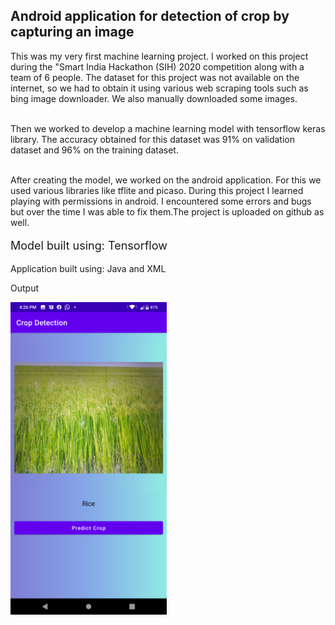 <h2> Android application for detection of crop by capturing an image </h2>

<p style="font-size:14px;">
  This was my very first machine learning project. I worked on this project during the "Smart India Hackathon (SIH) 
  2020 competition along with a team of 6 people. The dataset for this project was not available on the internet, so we had to obtain it using 
  various web scraping tools such as bing image downloader. We also manually downloaded some images. <br><br> 
  
  Then we worked to develop a machine 
  learning model with tensorflow keras library. The accuracy obtained for this dataset was 91% on validation dataset and 96% on the training 
  dataset. <br><br> 
  
  After creating the model, we worked on the android application. For this we used various libraries like tflite and picaso. During 
  this project I learned playing with permissions in android. I encountered some errors and bugs but over the time I was able to fix them.The 
  project is uploaded on github as well.
</p>

<p style="font-size:18px;">
  Model built using: Tensorflow
</p>

<p style="font-size:14px;">
  Application built using: Java and XML
</p>

<p style="font-size:14px;">
  Output
</p>
<img src="https://github.com/yushendye/yushendye.github.io/blob/main/assets/img/crop_op.png" class="img-bg" alt="" height="500" width="*">
